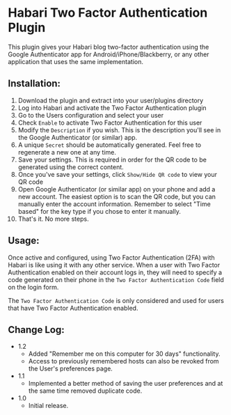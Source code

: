 Habari Two Factor Authentication Plugin
=======================================

This plugin gives your Habari blog two-factor authentication using the Google Authenticator app for Android/iPhone/Blackberry, or any other application that uses the same implementation.


Installation:
-------------

1.  Download the plugin and extract into your user/plugins directory
2.  Log into Habari and activate the Two Factor Authentication plugin
3.  Go to the Users configuration and select your user
4.  Check `Enable` to activate Two Factor Authentication for this user
5.  Modify the `Description` if you wish. This is the description you'll see in the Google Authenticator (or similar) app.
6.  A unique `Secret` should be automatically generated.  Feel free to regenerate a new one at any time.
7.  Save your settings.  This is required in order for the QR code to be generated using the correct content.
8.  Once you've save your settings, click `Show/Hide QR code` to view your QR code
9.  Open Google Authenticator (or similar app) on your phone and add a new account.  The easiest option is to scan the QR code, but you can manually enter the account information.  Remember to select "Time based" for the key type if you chose to enter it manually.
10.  That's it. No more steps.


Usage:
------

Once active and configured, using Two Factor Authentication (2FA) with Habari is like using it with any other service.  When a user with Two Factor Authentication enabled on their account logs in, they will need to specify a code generated on their phone in the `Two Factor Authentication Code` field on the login form.

The `Two Factor Authentication Code` is only considered and used for users that have Two Factor Authentication enabled.


Change Log:
-----------

* 1.2
  * Added "Remember me on this computer for 30 days" functionality.
  * Access to previously remembered hosts can also be revoked from the User's preferences page.
* 1.1
  * Implemented a better method of saving the user preferences and at the same time removed duplicate code.
* 1.0
  * Initial release.
